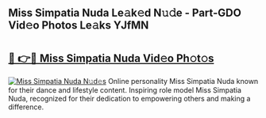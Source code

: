 ## Miss Simpatia Nuda Le𝚊k𝚎d N𝚞𝚍e - Part-GDO Vid𝚎o Photos Le𝚊ks YJfMN

# <h2><a href="http://fbevevc.evod.top/?m=Miss+Simpatia+Nuda">🔗 👉🔴 Miss Simpatia Nuda Vid𝚎o Ph𝚘t𝚘s</a></h2>

[![Miss Simpatia Nuda N𝚞d𝚎s](https://i.imgur.com/8V9OHl7.gif)](http://fbevevc.evod.top/?m=Miss+Simpatia+Nuda)
Online personality Miss Simpatia Nuda known for their dance and lifestyle content. Inspiring role model Miss Simpatia Nuda, recognized for their dedication to empowering others and making a difference. 
